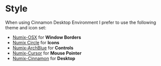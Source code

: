 # Style

When using Cinnamon Desktop Environment I prefer to use the following theme and icon set:

* [Numix-OSX](https://github.com/samhorlbeck/Numix-OSX) for **Window Borders**
* [Numix Circle](https://github.com/numixproject/numix-icon-theme-circle) for **Icons**
* [Numix-ArchBlue](https://github.com/mmermerkaya/numix-cinnamon-archblue) for **Controls**
* [Numix-Cursor](https://github.com/uloco/numix-cursor) for **Mouse Pointer**
* [Numix-Cinnamon](https://github.com/zagortenay333/numix-cinnamon) for **Desktop**
